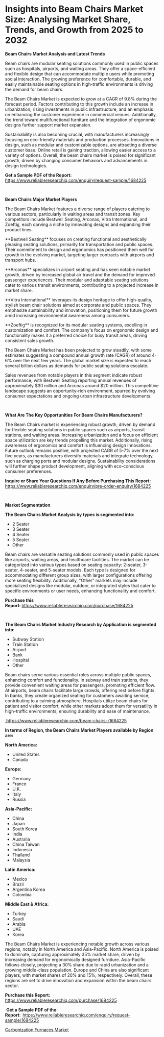<p><h1>Insights into Beam Chairs Market Size: Analysing Market Share, Trends, and Growth from 2025 to 2032</h1></p><p><strong>Beam Chairs Market Analysis and Latest Trends</strong></p>
<p><p>Beam chairs are modular seating solutions commonly used in public spaces such as hospitals, airports, and waiting areas. They offer a space-efficient and flexible design that can accommodate multiple users while promoting social interaction. The growing preference for comfortable, durable, and easily maintainable seating options in high-traffic environments is driving the demand for beam chairs.</p><p>The Beam Chairs Market is expected to grow at a CAGR of 9.8% during the forecast period. Factors contributing to this growth include an increase in urbanization, rising investments in public infrastructure, and an emphasis on enhancing the customer experience in commercial venues. Additionally, the trend toward multifunctional furniture and the integration of ergonomic designs further support market expansion. </p><p>Sustainability is also becoming crucial, with manufacturers increasingly focusing on eco-friendly materials and production processes. Innovations in design, such as modular and customizable options, are attracting a diverse customer base. Online retail is gaining traction, allowing easier access to a variety of options. Overall, the beam chairs market is poised for significant growth, driven by changing consumer behaviors and advancements in design technologies.</p></p>
<p><strong>Get a Sample PDF of the Report:&nbsp;</strong> <a href="https://www.reliableresearchiq.com/enquiry/request-sample/1684225?utm_campaign=2810&utm_medium=2&utm_source=Github&utm_content=ia&utm_term=26032025&utm_id=beam-chairs">https://www.reliableresearchiq.com/enquiry/request-sample/1684225</a></p>
<p>&nbsp;</p>
<p><strong>Beam Chairs Major Market Players</strong></p>
<p><p>The Beam Chairs Market features a diverse range of players catering to various sectors, particularly in waiting areas and transit zones. Key competitors include Bestwell Seating, Arconas, Vitra International, and Zoeftig, each carving a niche by innovating designs and expanding their product lines.</p><p>**Bestwell Seating** focuses on creating functional and aesthetically pleasing seating solutions, primarily for transportation and public spaces. Their commitment to design and ergonomics has positioned them well for growth in the evolving market, targeting larger contracts with airports and transport hubs. </p><p>**Arconas** specializes in airport seating and has seen notable market growth, driven by increased global air travel and the demand for improved passenger experiences. Their modular and adaptable seating solutions cater to various transit environments, contributing to a projected increase in market share.</p><p>**Vitra International** leverages its design heritage to offer high-quality, stylish beam chair solutions aimed at corporate and public spaces. They emphasize sustainability and innovation, positioning them for future growth amid increasing environmental awareness among consumers.</p><p>**Zoeftig** is recognized for its modular seating systems, excelling in customization and comfort. The company's focus on ergonomic design and functionality makes it a preferred choice for busy transit areas, driving consistent sales growth.</p><p>The Beam Chairs Market has been projected to grow steadily, with some estimates suggesting a compound annual growth rate (CAGR) of around 4-6% over the next few years. The global market size is expected to reach several billion dollars as demands for public seating solutions escalate.</p><p>Sales revenues from notable players in this segment indicate robust performance, with Bestwell Seating reporting annual revenues of approximately $30 million and Arconas around $20 million. This competitive landscape suggests an opportunity-rich environment, spurred by evolving consumer expectations and ongoing urban infrastructure developments.</p></p>
<p>&nbsp;</p>
<p><strong>What Are The Key Opportunities For Beam Chairs Manufacturers?</strong></p>
<p><p>The Beam Chairs market is experiencing robust growth, driven by demand for flexible seating solutions in public spaces such as airports, transit stations, and waiting areas. Increasing urbanization and a focus on efficient space utilization are key trends propelling this market. Additionally, rising awareness of ergonomics and comfort is influencing design innovations. Future outlook remains positive, with projected CAGR of 5-7% over the next five years, as manufacturers diversify materials and integrate technology, such as charging ports and modular designs. Sustainability considerations will further shape product development, aligning with eco-conscious consumer preferences.</p></p>
<p><strong>Inquire or Share Your Questions If Any Before Purchasing This Report:</strong> <a href="https://www.reliableresearchiq.com/enquiry/pre-order-enquiry/1684225?utm_campaign=2810&utm_medium=2&utm_source=Github&utm_content=ia&utm_term=26032025&utm_id=beam-chairs">https://www.reliableresearchiq.com/enquiry/pre-order-enquiry/1684225</a></p>
<p>&nbsp;</p>
<p><strong>Market Segmentation</strong></p>
<p><strong>The Beam Chairs Market Analysis by types is segmented into:</strong></p>
<p><ul><li>2 Seater</li><li>3 Seater</li><li>4 Seater</li><li>5 Seater</li><li>Other</li></ul></p>
<p><p>Beam chairs are versatile seating solutions commonly used in public spaces like airports, waiting areas, and healthcare facilities. The market can be categorized into various types based on seating capacity: 2-seater, 3-seater, 4-seater, and 5-seater models. Each type is designed for accommodating different group sizes, with larger configurations offering more seating flexibility. Additionally, "Other" markets may include specialized designs like modular, outdoor, or integrated styles that cater to specific environments or user needs, enhancing functionality and comfort.</p></p>
<p><strong>Purchase this Report:&nbsp;</strong><a href="https://www.reliableresearchiq.com/purchase/1684225?utm_campaign=2810&utm_medium=2&utm_source=Github&utm_content=ia&utm_term=26032025&utm_id=beam-chairs">https://www.reliableresearchiq.com/purchase/1684225</a></p>
<p>&nbsp;</p>
<p><strong>The Beam Chairs Market Industry Research by Application is segmented into:</strong></p>
<p><ul><li>Subway Station</li><li>Train Station</li><li>Airport</li><li>Bank</li><li>Hospital</li><li>Other</li></ul></p>
<p><p>Beam chairs serve various essential roles across multiple public spaces, enhancing comfort and functionality. In subway and train stations, they provide convenient waiting areas for passengers, promoting efficient flow. At airports, beam chairs facilitate large crowds, offering rest before flights. In banks, they create organized seating for customers awaiting service, contributing to a calming atmosphere. Hospitals utilize beam chairs for patient and visitor comfort, while other markets adopt them for versatility in high-traffic environments, ensuring durability and ease of maintenance.</p></p>
<p><a href="https://www.reliableresearchiq.com/beam-chairs-r1684225?utm_campaign=2810&utm_medium=2&utm_source=Github&utm_content=ia&utm_term=26032025&utm_id=beam-chairs">&nbsp;https://www.reliableresearchiq.com/beam-chairs-r1684225</a></p>
<p><strong>In terms of Region, the Beam Chairs Market Players available by Region are:</strong></p>
<p>
    <p> <strong> North America: </strong>
        <ul>
            <li>United States</li>
            <li>Canada</li>
        </ul>
        </p> 
    <p> <strong> Europe: </strong>
        <ul>
            <li>Germany</li>
            <li>France</li>
            <li>U.K.</li>
            <li>Italy</li>
            <li>Russia</li>
        </ul>
        </p> 
    <p> <strong> Asia-Pacific: </strong>
        <ul>
            <li>China</li>
            <li>Japan</li>
            <li>South Korea</li>
            <li>India</li>
            <li>Australia</li>
            <li>China Taiwan</li>
            <li>Indonesia</li>
            <li>Thailand</li>
            <li>Malaysia</li>
        </ul>
        </p> 
    <p> <strong> Latin America: </strong>
        <ul>
            <li>Mexico</li>
            <li>Brazil</li>
            <li>Argentina Korea</li>
            <li>Colombia</li>
        </ul>
        </p> 
    <p> <strong> Middle East & Africa: </strong>
        <ul>
            <li>Turkey</li>
            <li>Saudi</li>
            <li>Arabia</li>
            <li>UAE</li>
            <li>Korea</li>
        </ul>
    </p>
    </p>
<p><p>The Beam Chairs Market is experiencing notable growth across various regions, notably in North America and Asia-Pacific. North America is poised to dominate, capturing approximately 35% market share, driven by increasing demand for ergonomically designed furniture. Asia-Pacific follows closely, projecting a 30% share due to rapid urbanization and a growing middle-class population. Europe and China are also significant players, with market shares of 20% and 15%, respectively. Overall, these regions are set to drive innovation and expansion within the beam chairs sector.</p></p>
<p><strong>Purchase this Report: </strong><a href="https://www.reliableresearchiq.com/purchase/1684225?utm_campaign=2810&utm_medium=2&utm_source=Github&utm_content=ia&utm_term=26032025&utm_id=beam-chairs">https://www.reliableresearchiq.com/purchase/1684225</a></p>
<p>&nbsp;<strong>Get a Sample PDF of the Report:&nbsp;&nbsp;</strong><a href="https://www.reliableresearchiq.com/enquiry/request-sample/1684225?utm_campaign=2810&utm_medium=2&utm_source=Github&utm_content=ia&utm_term=26032025&utm_id=beam-chairs">https://www.reliableresearchiq.com/enquiry/request-sample/1684225</a></p>
<p><strong></strong></p>
<p><p><a href="https://github.com/penecorodz74/Market-Research-Report-List-1/blob/main/carbonization-furnaces-market.md?utm_campaign=2810&utm_medium=2&utm_source=Github&utm_content=ia&utm_term=26032025&utm_id=beam-chairs">Carbonization Furnaces Market</a></p></p>